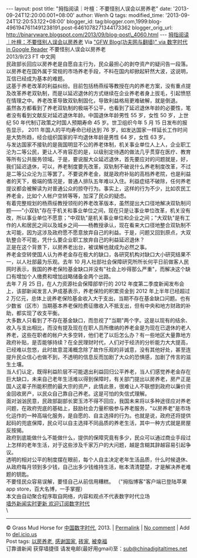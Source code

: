 --- layout: post title: "拇指阅读｜叶檀：不要怪别人误会以房养老" date:
'2013-09-24T12:20:00.001+08:00' author: Wenh Q tags: modified\_time:
'2013-09-24T12:20:53.122+08:00' blogger\_id:
tag:blogger.com,1999:blog-4961947611491238191.post-6461078271344173362
blogger\_orig\_url:
http://binaryware.blogspot.com/2013/09/blog-post\_4060.html ---
[拇指阅读｜叶檀：不要怪别人误会以房养老](http://feedproxy.google.com/~r/chinagfwblog/~3/Jn09VsGftYo/)
Via ["GFW Blog(功夫网与翻墙)" via 数字时代 in Google
Reader](https://www.blogger.com/blogger.g?blogID=4961947611491238191)
不要怪别人误会以房养老\
2013/9/23 FT 中文网\
民政部长回应以房养老是自愿自主行为，民众最担心的剥夺资产的疑问告一段落。\
以房养老在国外属于常规的市场养老手段，不料在国内却掀起轩然大波，这说明，互信已经成为基本的难题。\
这基于养老改革的利益纠纷。目前包括杨燕绥等教授在内的养老方案，没有重点提及改革养老双轨制，而是以延迟退休的方式继续在企业养老者身上拔毛，引起愤怒在情理之中。养老改革导致双轨制固化，导致利益格局更难破解，就是倒退。\
虽然各方都看到了养老双轨制的极端不公平，也看到了延迟退休年龄的必要性，笔者没有看到文献反对延迟退休年龄。中国退休年龄男性
55 岁，女性 50 岁，上世纪 50 年代制订政策之时国人预期寿命 45
岁。世卫组织今年 5 月 15 日发布的报告显示， 2011
年国人的平均寿命已经达到 76
岁，如发达国家一样延长工作时间是大势所趋，经合组织国家的平均退休年龄是男性
64 岁，女性 63 岁。\
与发达国家不接轨的是我国明显不公的养老体制，机关事业单位人上人，企业职工沦为二等公民，更让人不肯容忍的是，以级别定待遇的做法几乎贯穿在医疗、教育等所有公共服务领域。于是，要说服大众延迟退休，首先要应对的问题就是，好，我们延迟退休，可以，养老制度要先改革，双轨制不破说什么养老制度改革，不过是二等公众沦为三等罢了。不要说养老金，就是政府补贴的高档养老院，也是利益者的天下，极端的情况是，普通人排队五年难以入住。利益症结不破除，任何养老提议都会被解读为对普通公众的掠夺行为。事实上，这样的行为不少，比如农民工养老金，比如个人帐户空转等等，加深了民众的疑虑。\
有着完整规划的杨燕绥教授领衔的养老改革版本，虽然提出大口径地解决双轨制问题——"小双轨"存在于机关和事业单位之间，现在只是让事业单位改革，机关没有改，所以事业单位不愿意；"中双轨"是机关事业单位和企业之间；"大双轨"是有工作的人和居民之间以及城乡之间——杨教授承认，现在看来大口径地整合双轨制不太可能，因为这涉及政府愿不愿意放弃自己的利益。于是，问题又回到原点，大双轨整合不可能，凭什么要企业职工放弃自己的利益延迟退休？\
正是在这个背景下，以房养老出台，被误解也就成为必然之事。\
养老金空转使国人认为养老金存在极大的缺口，各研究机构对缺口大小研究结果不一，以人社部最为乐观。去年
10
月人社部社会保障研究所所长何平日前做客人民网时表示，我国的养老保险基金缺口并没有"社会上吵得那么严重"，而解决这个缺口有增加个人缴费和增加战略储备金两个出路。\
去年 7 月 25 日，在人力资源社会保障部举行的 2012
年度第二季度新闻发布会上，该部新闻发言人尹成基表示，养老保险的积累资金到
2012 年上半年已经超过 2
万亿元，总体上说养老保险基金收入大于支出，当期不存在基金缺口问题。也有少数省（区市）当期基本养老保险费征缴收入不抵支出，但有中央和地方财政的补助，都实现了收支平衡。\
大多数人只看到了不存在基金缺口，而忽视了"当期"两个字。这是以现有的结余、收入与支出相比，而没有提及现在在职人员所缴纳的养老金是为现在已退休的老人养老，这些在职者的帐户大多空转，他们老了以后怎么办？有一些地区大量靠地方政府补贴，是否能够持续？在全民理财时代，人们对于经济的分析能力大大提高，已经难以忽悠，此时故意混淆概念除了故作乐观的非诚意，没有其他好处，甚至连提升民众信心也做不到，不透明的信息反而加剧了大众的恐惧感，加剧了传言的滋生土壤。\
当人们认定，既得利益阶层不可能退出利益回归公平养老，当人们感觉养老金存在巨大缺口，未来自己老年生活难以得到保障时，有关部门提出以房养老，房产正是国人这辈子所能积攒的最大宗的资产，此情此景，很难让人不联想到政府以廉价资金回收房产，以民众自己靠自己养老。这是可怕的失信式理解。\
面对汹汹民意，民政部副部长窦玉沛不得不回应，我国未来将以多种途径应对养老问题，在政府兜底的基础上，鼓励社会力量积极参与养老服务，"以房养老"是市场化运作的一种高端化服务，是自愿的、自主选择的行为。也就是说，政府还将提供起码的兜底保障，民众可以自主选择不同品质的养老生活，其中一种方式就是房屋反按揭。\
政府到底能做什么不能做什么，提供的保障究竟有多少，民众可以通过商业手段过上怎样的老年生活，对于这些涉及千家万户的大问题，越是含糊其辞越容易引起争议。\
透明的相对公平的制度摆在眼前，每个人自主决定老年生活品质，什么时候退休、从政府每月领到多少钱，自己出多少钱维持生活，帐本清清楚楚，才是解决养老难题的钥匙。\
不要怪民众容易误解，要怪自己从前信用糟糕。
（"拇指博客"客户端已登陆苹果app store，百大名博，一手掌握）\
本文由自动聚合程序取自网络，内容和观点不代表数字时代立场\
[墙外新闻实时更新 欢迎订阅数字时代](http://eepurl.com/mstlf) \
\

* * * * *

© Grass Mud Horse for
[中国数字时代](http://chinadigitaltimes.net/chinese), 2013. |
[Permalink](http://chinadigitaltimes.net/chinese/2013/09/%E6%8B%87%E6%8C%87%E9%98%85%E8%AF%BB%EF%BD%9C%E5%8F%B6%E6%AA%80%EF%BC%9A%E4%B8%8D%E8%A6%81%E6%80%AA%E5%88%AB%E4%BA%BA%E8%AF%AF%E4%BC%9A%E4%BB%A5%E6%88%BF%E5%85%BB%E8%80%81/)
| [No
comment](http://chinadigitaltimes.net/chinese/2013/09/%E6%8B%87%E6%8C%87%E9%98%85%E8%AF%BB%EF%BD%9C%E5%8F%B6%E6%AA%80%EF%BC%9A%E4%B8%8D%E8%A6%81%E6%80%AA%E5%88%AB%E4%BA%BA%E8%AF%AF%E4%BC%9A%E4%BB%A5%E6%88%BF%E5%85%BB%E8%80%81/#comments)
| Add to
[del.icio.us](http://del.icio.us/post?url=http://chinadigitaltimes.net/chinese/2013/09/%E6%8B%87%E6%8C%87%E9%98%85%E8%AF%BB%EF%BD%9C%E5%8F%B6%E6%AA%80%EF%BC%9A%E4%B8%8D%E8%A6%81%E6%80%AA%E5%88%AB%E4%BA%BA%E8%AF%AF%E4%BC%9A%E4%BB%A5%E6%88%BF%E5%85%BB%E8%80%81/&title=%E6%8B%87%E6%8C%87%E9%98%85%E8%AF%BB%EF%BD%9C%E5%8F%B6%E6%AA%80%EF%BC%9A%E4%B8%8D%E8%A6%81%E6%80%AA%E5%88%AB%E4%BA%BA%E8%AF%AF%E4%BC%9A%E4%BB%A5%E6%88%BF%E5%85%BB%E8%80%81)
\
 Post tags:
[以房养老](http://chinadigitaltimes.net/chinese/tag/%E4%BB%A5%E6%88%BF%E5%85%BB%E8%80%81/?category=10466),
[感谢国家](http://chinadigitaltimes.net/chinese/tag/%E6%84%9F%E8%B0%A2%E5%9B%BD%E5%AE%B6/?category=10466),
[砖家](http://chinadigitaltimes.net/chinese/tag/%E7%A0%96%E5%AE%B6/?category=10466),
[被幸福](http://chinadigitaltimes.net/chinese/tag/%E8%A2%AB%E5%B9%B8%E7%A6%8F/?category=10466)\
 订靠谱新闻 获穿墙捷径
请发电邮(最好用gmail)至：sub@chinadigitaltimes.net
